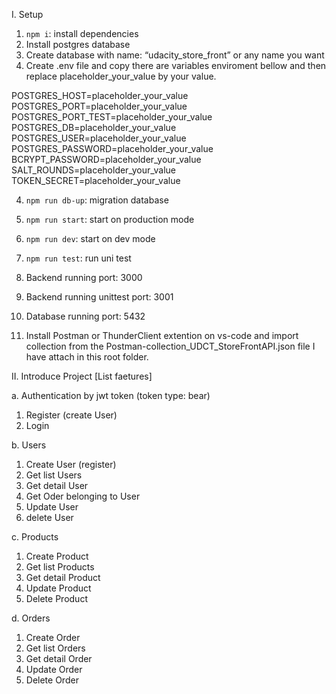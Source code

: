 I. Setup

1. `npm i`: install dependencies
2. Install postgres database
3. Create database with name: “udacity_store_front” or any name you want
4. Create .env file and copy there are variables enviroment bellow and then replace placeholder_your_value by your value.

  POSTGRES_HOST=placeholder_your_value\
  POSTGRES_PORT=placeholder_your_value\
  POSTGRES_PORT_TEST=placeholder_your_value\
  POSTGRES_DB=placeholder_your_value\
  POSTGRES_USER=placeholder_your_value\
  POSTGRES_PASSWORD=placeholder_your_value\
  BCRYPT_PASSWORD=placeholder_your_value\
  SALT_ROUNDS=placeholder_your_value\
  TOKEN_SECRET=placeholder_your_value

4. `npm run db-up`: migration database
5. `npm run start`: start on production mode
6. `npm run dev`: start on dev mode
7. `npm run test`: run uni test

8. Backend running port: 3000
9. Backend running unittest port: 3001
10. Database running port: 5432
11. Install Postman or ThunderClient extention on vs-code and import collection from the Postman-collection_UDCT_StoreFrontAPI.json file I have attach in this root folder.

II. Introduce Project [List faetures]

a. Authentication by jwt token (token type: bear)
  1. Register (create User)
  2. Login

b. Users
  1. Create User (register)
  2. Get list Users
  3. Get detail User
  4. Get Oder belonging to User
  5. Update User
  6. delete User

c. Products
  1. Create Product
  2. Get list Products
  3. Get detail Product
  4. Update Product
  5. Delete Product

d. Orders
  1. Create Order
  2. Get list Orders
  3. Get detail Order
  4. Update Order
  5. Delete Order